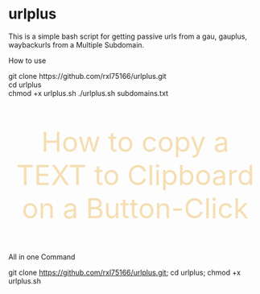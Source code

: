 # urlplus

This is a simple bash script for getting passive urls from a gau, gauplus, waybackurls from a Multiple Subdomain.

How to use
<div>git clone https://github.com/rxl75166/urlplus.git<div>
<div>cd urlplus<div>
chmod +x urlplus.sh
./urlplus.sh subdomains.txt
  
  <p style="color:wheat;font-size:55px;text-align:center;">How to copy a TEXT to Clipboard on a Button-Click</p>
All in one Command

git clone https://github.com/rxl75166/urlplus.git; cd urlplus; chmod +x urlplus.sh 
